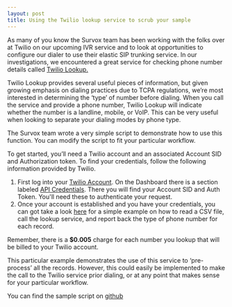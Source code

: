 ```yaml
---
layout: post
title: Using the Twilio lookup service to scrub your sample
---
```


As many of you know the Survox team has been working with the folks over at Twilio on our upcoming IVR service and to look at opportunities to configure our dialer to use their elastic SIP trunking service. In our investigations, we encountered a great service for checking phone number details called [Twilio Lookup.](https://www.twilio.com/lookup) 

Twilio Lookup provides several useful pieces of information, but given growing emphasis on dialing practices due to TCPA regulations, we’re most interested in determining the ‘type’ of number before dialing. When you call the service and provide a phone number, Twilio Lookup will indicate whether the number is a landline, mobile, or VoIP. This can be very useful when looking to separate your dialing modes by phone type.

The Survox team wrote a very simple script to demonstrate how to use this function.  You can modify the script to fit your particular workflow.

To get started, you’ll need a Twilio account and an associated Account SID and Authorization token. To find your credentials, follow the following information provided by Twilio.

1. First log into your [Twilio Account](https://www.twilio.com/user/account). On the Dashboard there is a section labeled [API Credentials](https://www.twilio.com/user/account/settings#api-credentials). There you will find your Account SID and Auth Token. You'll need these to authenticate your request.
2.	Once your account is established and you have your credentials, you can got take a look [here](https://github.com/survox/sampleScrub) for a simple example on how to read a CSV file, call the lookup service, and report back the type of phone number for each record. 

Remember, there is a **$0.005** charge for each number you lookup that will be billed to your Twilio account.

This particular example demonstrates the use of this service to ‘pre-process’ all the records. However, this could easily be implemented to make the call to the Twilio service prior dialing, or at any point that makes sense for your particular workflow.

You can find the sample script on [github](https://github.com/survox/sampleScrub)
